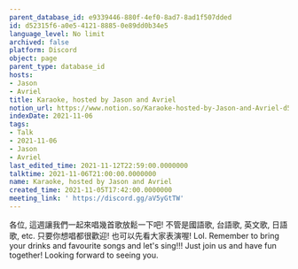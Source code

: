 ```yaml
---
parent_database_id: e9339446-880f-4ef0-8ad7-8ad1f507dded
id: d52315f6-a0e5-4121-8885-0e89dd0b34e5
language_level: No limit
archived: false
platform: Discord
object: page
parent_type: database_id
hosts:
- Jason
- Avriel
title: Karaoke, hosted by Jason and Avriel
notion_url: https://www.notion.so/Karaoke-hosted-by-Jason-and-Avriel-d52315f6a0e5412188850e89dd0b34e5
indexDate: 2021-11-06
tags:
- Talk
- 2021-11-06
- Jason
- Avriel
last_edited_time: 2021-11-12T22:59:00.0000000
talktime: 2021-11-06T21:00:00.0000000
name: Karaoke, hosted by Jason and Avriel
created_time: 2021-11-05T17:42:00.0000000
meeting_link: ' https://discord.gg/aV5yGtTW'
---
```





各位, 這週讓我們一起來唱幾首歌放鬆一下吧! 不管是國語歌, 台語歌, 英文歌, 日語歌, etc. 只要你想唱都很歡迎! 也可以先看大家表演喔! Lol. 
Remember to bring your drinks and favourite songs and let's sing!!!
Just join us and have fun together! Looking forward to seeing you.









